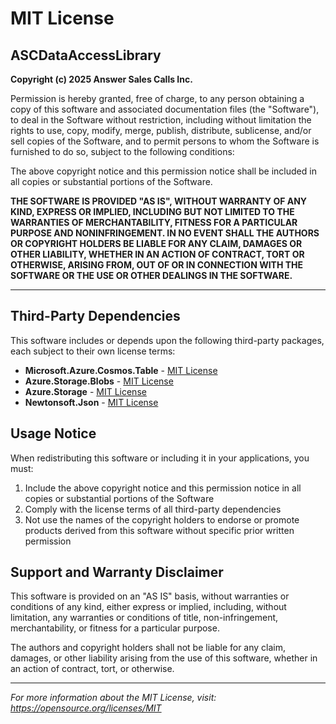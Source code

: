 # MIT License

## ASCDataAccessLibrary

**Copyright (c) 2025 Answer Sales Calls Inc.**

Permission is hereby granted, free of charge, to any person obtaining a copy
of this software and associated documentation files (the "Software"), to deal
in the Software without restriction, including without limitation the rights
to use, copy, modify, merge, publish, distribute, sublicense, and/or sell
copies of the Software, and to permit persons to whom the Software is
furnished to do so, subject to the following conditions:

The above copyright notice and this permission notice shall be included in all
copies or substantial portions of the Software.

**THE SOFTWARE IS PROVIDED "AS IS", WITHOUT WARRANTY OF ANY KIND, EXPRESS OR
IMPLIED, INCLUDING BUT NOT LIMITED TO THE WARRANTIES OF MERCHANTABILITY,
FITNESS FOR A PARTICULAR PURPOSE AND NONINFRINGEMENT. IN NO EVENT SHALL THE
AUTHORS OR COPYRIGHT HOLDERS BE LIABLE FOR ANY CLAIM, DAMAGES OR OTHER
LIABILITY, WHETHER IN AN ACTION OF CONTRACT, TORT OR OTHERWISE, ARISING FROM,
OUT OF OR IN CONNECTION WITH THE SOFTWARE OR THE USE OR OTHER DEALINGS IN THE
SOFTWARE.**

---

## Third-Party Dependencies

This software includes or depends upon the following third-party packages, each subject to their own license terms:

- **Microsoft.Azure.Cosmos.Table** - [MIT License](https://github.com/Azure/azure-cosmos-table-dotnet/blob/master/LICENSE)
- **Azure.Storage.Blobs** - [MIT License](https://github.com/Azure/azure-sdk-for-net/blob/main/LICENSE.txt)
- **Azure.Storage** - [MIT License](https://github.com/Azure/azure-sdk-for-net/blob/main/LICENSE.txt)
- **Newtonsoft.Json** - [MIT License](https://github.com/JamesNK/Newtonsoft.Json/blob/master/LICENSE.md)

## Usage Notice

When redistributing this software or including it in your applications, you must:

1. Include the above copyright notice and this permission notice in all copies or substantial portions of the Software
2. Comply with the license terms of all third-party dependencies
3. Not use the names of the copyright holders to endorse or promote products derived from this software without specific prior written permission

## Support and Warranty Disclaimer

This software is provided on an "AS IS" basis, without warranties or conditions of any kind, either express or implied, including, without limitation, any warranties or conditions of title, non-infringement, merchantability, or fitness for a particular purpose.

The authors and copyright holders shall not be liable for any claim, damages, or other liability arising from the use of this software, whether in an action of contract, tort, or otherwise.

---

*For more information about the MIT License, visit: https://opensource.org/licenses/MIT*